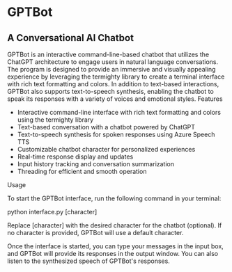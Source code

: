 # GPTBot
## A Conversational AI Chatbot

GPTBot is an interactive command-line-based chatbot that utilizes the ChatGPT architecture to engage users in natural language conversations. The program is designed to provide an immersive and visually appealing experience by leveraging the termighty library to create a terminal interface with rich text formatting and colors. In addition to text-based interactions, GPTBot also supports text-to-speech synthesis, enabling the chatbot to speak its responses with a variety of voices and emotional styles.
Features

* Interactive command-line interface with rich text formatting and colors using the termighty library
* Text-based conversation with a chatbot powered by ChatGPT
* Text-to-speech synthesis for spoken responses using Azure Speech TTS
* Customizable chatbot character for personalized experiences
* Real-time response display and updates
* Input history tracking and conversation summarization
* Threading for efficient and smooth operation

Usage

To start the GPTBot interface, run the following command in your terminal:

python interface.py [character]

Replace [character] with the desired character for the chatbot (optional). If no character is provided, GPTBot will use a default character.

Once the interface is started, you can type your messages in the input box, and GPTBot will provide its responses in the output window. You can also listen to the synthesized speech of GPTBot's responses.
